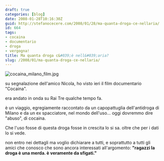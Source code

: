 ```yaml
---
draft: true
categories: [blog]
date: 2008-01-28T10:16:30Z
guid: http://stefanocecere.com/2008/01/28/ma-quanta-droga-ce-nellaria/
id: 664
tags:
- cocaina
- documentario
- droga
- vergogna!
title: Ma quanta droga c&#039;è nell&#039;aria?
slug: /2008/01/ma-quanta-droga-ce-nellaria/
---
```


![cocaina_milano_film.jpg](http://stefanocecere.com/wp-content/uploads/sites/3/2008/01/cocaina_milano_film.jpg)

su segnalazione dell'amico Nicola, ho visto ieri il film documentario "Cocaina".
  
era andato in onda su Rai Tre qualche tempo fa.

è un viaggio, egregiamente raccontato da un capopattuglia dell'antidroga di Milano e da un ex spacciatore, nel mondo dell'uso… oggi dovremmo dire "abuso", di cocaina.

Che l'uso fosse di questa droga fosse in crescita lo si sa. oltre che per i dati lo si vede.

non entro nei dettagli ma voglio dichiarare a tutti, e soprattutto a tutti gli amici che conosco che sono ancora interessati all'argomento: **"ragazzi la droga è una merda. è veramente da sfigati."**